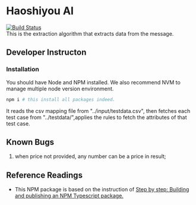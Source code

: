 # Haoshiyou AI

[![Build Status](https://travis-ci.com/haoshiyou/haoshiyou-ai.svg?branch=master)](https://travis-ci.com/haoshiyou/haoshiyou-ai)  
This is the extraction algorithm that extracts data from the message.

## Developer Instructon

### Installation

You should have Node and NPM installed. We also recommend NVM to manage multiple node version environment.

```bash
npm i # this install all packages indeed.
```

It reads the csv mapping file from "../input/testdata.csv", then fetches each test case from "../testdata/<filename>",applies the rules to fetch the attributes of that test case.

## Known Bugs

1. when price not provided, any number can be a price in result;

## Reference Readings 
* This NPM package is based on the instruction of [Step by step: Building and publishing an NPM Typescript package.](https://itnext.io/step-by-step-building-and-publishing-an-npm-typescript-package-44fe7164964c)

